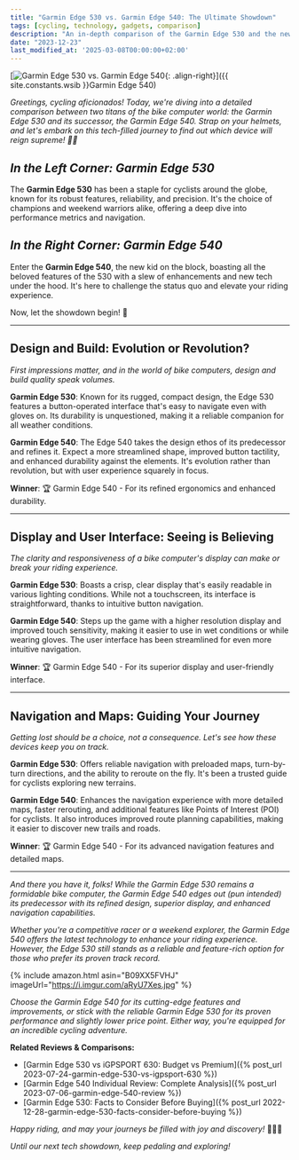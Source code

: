 ```yaml
---
title: "Garmin Edge 530 vs. Garmin Edge 540: The Ultimate Showdown"
tags: [cycling, technology, gadgets, comparison]
description: "An in-depth comparison of the Garmin Edge 530 and the newer Garmin Edge 540, highlighting key differences and improvements."
date: "2023-12-23"
last_modified_at: '2025-03-08T00:00:00+02:00'
---
```


[![Garmin Edge 530 vs. Garmin Edge 540](https://i.imgur.com/aRyU7Xem.jpg){: .align-right}]({{ site.constants.wsib }}Garmin Edge 540)

*Greetings, cycling aficionados! Today, we're diving into a detailed comparison between two titans of the bike computer world: the Garmin Edge 530 and its successor, the Garmin Edge 540. Strap on your helmets, and let's embark on this tech-filled journey to find out which device will reign supreme! 🚴‍♂️*

## *In the Left Corner: Garmin Edge 530*

The **Garmin Edge 530** has been a staple for cyclists around the globe, known for its robust features, reliability, and precision. It's the choice of champions and weekend warriors alike, offering a deep dive into performance metrics and navigation.

## *In the Right Corner: Garmin Edge 540*

Enter the **Garmin Edge 540**, the new kid on the block, boasting all the beloved features of the 530 with a slew of enhancements and new tech under the hood. It's here to challenge the status quo and elevate your riding experience.

Now, let the showdown begin! 🥊

---------

## **Design and Build: Evolution or Revolution?**

*First impressions matter, and in the world of bike computers, design and build quality speak volumes.*

**Garmin Edge 530**: Known for its rugged, compact design, the Edge 530 features a button-operated interface that's easy to navigate even with gloves on. Its durability is unquestioned, making it a reliable companion for all weather conditions.

**Garmin Edge 540**: The Edge 540 takes the design ethos of its predecessor and refines it. Expect a more streamlined shape, improved button tactility, and enhanced durability against the elements. It's evolution rather than revolution, but with user experience squarely in focus.

**Winner**: 🏆 Garmin Edge 540 - For its refined ergonomics and enhanced durability.

---------

## **Display and User Interface: Seeing is Believing**

*The clarity and responsiveness of a bike computer's display can make or break your riding experience.*

**Garmin Edge 530**: Boasts a crisp, clear display that's easily readable in various lighting conditions. While not a touchscreen, its interface is straightforward, thanks to intuitive button navigation.

**Garmin Edge 540**: Steps up the game with a higher resolution display and improved touch sensitivity, making it easier to use in wet conditions or while wearing gloves. The user interface has been streamlined for even more intuitive navigation.

**Winner**: 🏆 Garmin Edge 540 - For its superior display and user-friendly interface.

---------

## **Navigation and Maps: Guiding Your Journey**

*Getting lost should be a choice, not a consequence. Let's see how these devices keep you on track.*

**Garmin Edge 530**: Offers reliable navigation with preloaded maps, turn-by-turn directions, and the ability to reroute on the fly. It's been a trusted guide for cyclists exploring new terrains.

**Garmin Edge 540**: Enhances the navigation experience with more detailed maps, faster rerouting, and additional features like Points of Interest (POI) for cyclists. It also introduces improved route planning capabilities, making it easier to discover new trails and roads.

**Winner**: 🏆 Garmin Edge 540 - For its advanced navigation features and detailed maps.

---------

*And there you have it, folks! While the Garmin Edge 530 remains a formidable bike computer, the Garmin Edge 540 edges out (pun intended) its predecessor with its refined design, superior display, and enhanced navigation capabilities.*

*Whether you're a competitive racer or a weekend explorer, the Garmin Edge 540 offers the latest technology to enhance your riding experience. However, the Edge 530 still stands as a reliable and feature-rich option for those who prefer its proven track record.*

{% include amazon.html asin="B09XX5FVHJ" imageUrl="https://i.imgur.com/aRyU7Xes.jpg" %}

*Choose the Garmin Edge 540 for its cutting-edge features and improvements, or stick with the reliable Garmin Edge 530 for its proven performance and slightly lower price point. Either way, you're equipped for an incredible cycling adventure.*

**Related Reviews & Comparisons:**

- [Garmin Edge 530 vs iGPSPORT 630: Budget vs Premium]({% post_url 2023-07-24-garmin-edge-530-vs-igpsport-630 %})
- [Garmin Edge 540 Individual Review: Complete Analysis]({% post_url 2023-07-06-garmin-edge-540-review %})
- [Garmin Edge 530: Facts to Consider Before Buying]({% post_url 2022-12-28-garmin-edge-530-facts-consider-before-buying %})

*Happy riding, and may your journeys be filled with joy and discovery!* 🚵‍♀️💨

*Until our next tech showdown, keep pedaling and exploring!*